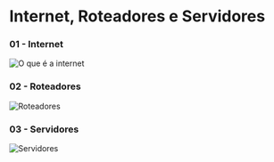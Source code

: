 # Internet, Roteadores e Servidores

### 01 - Internet

![O que é a internet](https://user-images.githubusercontent.com/56851943/188215904-49b11c59-7b89-44e4-8b53-628fb6d86816.png)


### 02 - Roteadores

![Roteadores](https://user-images.githubusercontent.com/56851943/188218514-f9f1ea46-d33a-42f8-b41c-6d2e75b9def0.png)


### 03 - Servidores

![Servidores](https://user-images.githubusercontent.com/56851943/189897251-1ca1a30a-fc63-42d0-8a40-db1ff233ccd9.png)
